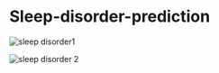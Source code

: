 # Sleep-disorder-prediction

![sleep disorder1](https://github.com/bhumikaGithub28/Sleep-disorder-prediction/assets/170792307/e7305932-7f2f-411e-903b-d415c8222c69)

![sleep disorder 2](https://github.com/bhumikaGithub28/Sleep-disorder-prediction/assets/170792307/f63218e9-ef39-48dd-a15c-c7152b9b99ce)
